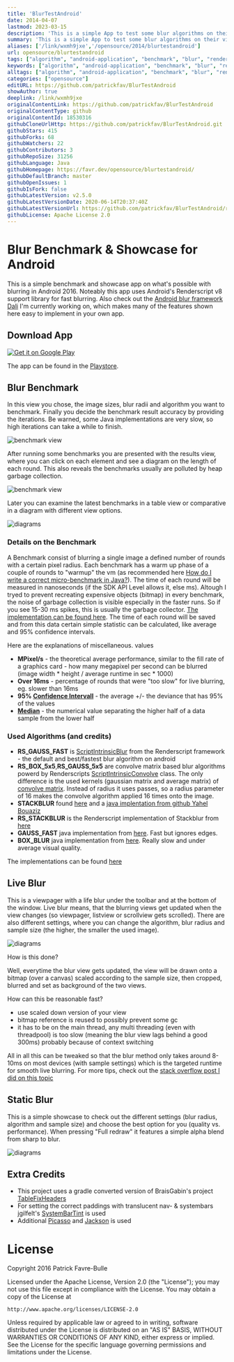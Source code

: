 ```yaml
---
title: 'BlurTestAndroid'
date: 2014-04-07
lastmod: 2023-03-15
description: 'This is a simple App to test some blur algorithms on their visual quality and performance.'
summary: 'This is a simple App to test some blur algorithms on their visual quality and performance.'
aliases: ['/link/wxmh9jxe','/opensource/2014/blurtestandroid']
url: opensource/blurtestandroid
tags: ["algorithm", "android-application", "benchmark", "blur", "renderscript"]
keywords: ["algorithm", "android-application", "benchmark", "blur", "renderscript"]
alltags: ["algorithm", "android-application", "benchmark", "blur", "renderscript", "github", "Java"]
categories: ["opensource"]
editURL: https://github.com/patrickfav/BlurTestAndroid
showAuthor: true
deeplink: /link/wxmh9jxe
originalContentLink: https://github.com/patrickfav/BlurTestAndroid
originalContentType: github
originalContentId: 18530316
githubCloneUrlHttp: https://github.com/patrickfav/BlurTestAndroid.git
githubStars: 415
githubForks: 68
githubWatchers: 22
githubContributors: 3
githubRepoSize: 31256
githubLanguage: Java
githubHomepage: https://favr.dev/opensource/blurtestandroid/
githubDefaultBranch: master
githubOpenIssues: 1
githubIsFork: false
githubLatestVersion: v2.5.0
githubLatestVersionDate: 2020-06-14T20:37:40Z
githubLatestVersionUrl: https://github.com/patrickfav/BlurTestAndroid/releases/tag/v2.5.0
githubLicense: Apache License 2.0
---
```


# Blur Benchmark & Showcase for Android

This is a simple benchmark and showcase app on what's possible with blurring in Android 2016. Noteably this app uses Android's Renderscript v8 support library for fast blurring.
Also check out the [Android blur framework Dali](https://github.com/patrickfav/Dali) I'm currently working on, which makes many of the features shown here easy to implement in your own app.

[](https://travis-ci.com/patrickfav/BlurTestAndroid)

## Download App

[![Get it on Google Play](gh_ec083174f195dacac80ab7bb.png)](https://play.google.com/store/apps/details?id=at.favre.app.blurbenchmark)

The app can be found in the [Playstore](https://play.google.com/store/apps/details?id=at.favre.app.blurbenchmark).

## Blur Benchmark

In this view you chose, the image sizes, blur radii and algorithm you want to benchmark. Finally you decide the benchmark result accuracy by providing the iterations. Be warned, some Java implementations are very slow, so high iterations can take a while to finish.

![benchmark view](gh_5847f37b925900eaf8245e45.png)

After running some benchmarks you are presented with the results view, where you can click on each element and see a diagram on the length of each round. This also reveals the benchmarks usually are polluted by heap garbage collection.

![benchmark view](gh_d7aad971e3ea636fefecd9af.png)

Later you can examine the latest benchmarks in a table view or comparative in a diagram with different view options. 

![diagrams](gh_890bb142d5549ac73c81f3a5.png)

### Details on the Benchmark

A Benchmark consist of blurring a single image a defined number of rounds with a certain pixel radius. Each benchmark has a warm up
phase of a couple of rounds to "warmup" the vm (as recommended here [How do I write a correct micro-benchmark in Java?](http://stackoverflow.com/questions/504103)). The time of each round will
be measured in nanoseconds (if the SDK API Level allows it, else ms). Altough I tryed to prevent recreating expensive objects (bitmap) in every benchmark, the noise of garbage collection is visible especially in the faster runs. So if you see 15-30 ms spikes, this is usually the garbage collector. [The implementation can be found here](BlurBenchmark/src/main/java/at/favre/app/blurbenchmark/BlurBenchmarkTask.java). 
The time of each round will be saved and from this data certain simple statistic can be calculated, like average and 95% confidence intervals.

Here are the explanations of miscellaneous. values

* __MPixel/s__ - the theoretical average performance, similar to the fill rate of a graphics card - how many megapixel per second can be blurred (image width * height / average runtime in sec * 1000)
* __Over 16ms__ - percentage of rounds that were "too slow" for live blurring, eg. slower than 16ms
* __95% [Confidence Intervall](https://en.wikipedia.org/wiki/Confidence_interval)__ - the average +/- the deviance that has 95% of the values
* __[Median](https://en.wikipedia.org/wiki/Median)__ -  the numerical value separating the higher half of a data sample from the lower half


### Used Algorithms (and credits)

* __RS_GAUSS_FAST__ is [ScriptIntrinsicBlur](http://developer.android.com/reference/android/renderscript/ScriptIntrinsicBlur.html) from the Renderscript framework - the default and best/fastest blur algorithm on android
* __RS_BOX_5x5__,__RS_GAUSS_5x5__ are convolve matrix based blur algorithms powerd by Renderscripts [ScriptIntrinsicConvolve](http://developer.android.com/reference/android/renderscript/ScriptIntrinsicConvolve5x5.html) class. The only difference is the used kernels (gaussian matrix and average matrix) of [convolve matrix](http://en.wikipedia.org/wiki/Kernel_(image_processing)). Instead of radius it uses passes, so a radius parameter of 16 makes the convolve algorithm applied 16 times onto the image.
* __STACKBLUR__ found [here](http://www.quasimondo.com/StackBlurForCanvas/StackBlurDemo.html) and a [java implentation from github Yahel Bouaziz](https://github.com/PomepuyN/BlurEffectForAndroidDesign/blob/master/BlurEffect/src/com/npi/blureffect/Blur.java)
* __RS_STACKBLUR__ is the Renderscript implementation of Stackblur from [here](https://github.com/kikoso/android-stackblur/blob/master/StackBlur/src/blur.rs)
* __GAUSS_FAST__ java implementation from [here](http://stackoverflow.com/a/13436737/774398). Fast but ignores edges.
* __BOX_BLUR__ java implementation from  [here](http://stackoverflow.com/questions/8218438). Really slow and under average visual quality.

The implementations can be found [here](BlurBenchmark/src/main/java/at/favre/app/blurbenchmark/blur/algorithms)

## Live Blur

This is a viewpager with a life blur under the toolbar and at the bottom of the window. Live blur means, that the blurring views get updated when the view changes (so viewpager, listview or scrollview gets scrolled). There are also different settings, where you can change the algorithm, blur radius and sample size (the higher, the smaller the used image).

![diagrams](gh_a8ef0ae43fb5b213b660a57f.png)

How is this done?

Well, everytime the blur view gets updated, the view will be drawn onto a bitmap (over a canvas) scaled according to the sample size, then cropped, blurred and set as background of the two views.

How can this be reasonable fast?

* use scaled down version of your view
* bitmap reference is reused to possibly prevent some gc
* it has to be on the main thread, any multi threading (even with threadpool) is too slow (meaning the blur view lags behind a good 300ms) probably because of context switching

All in all this can be tweaked so that the blur method only takes around 8-10ms on most devices (with sample settings) which is the targeted runtime for smooth live blurring.
For more tips, check out the [stack overflow post I did on this topic](http://stackoverflow.com/a/23119957/774398)



## Static Blur

This is a simple showcase to check out the different settings (blur radius, algorithm and sample size) and choose the best option for you (quality vs. performance). When pressing "Full redraw" it features a simple alpha blend from sharp to blur.

![diagrams](gh_9370b24b8551cbe4e6be1197.png)


## Extra Credits

* This project uses a gradle converted version of BraisGabin's project [TableFixHeaders](https://github.com/InQBarna/TableFixHeaders)
* For setting the correct paddings with translucent nav- & systembars jgilfelt's [SystemBarTint](https://github.com/jgilfelt/SystemBarTint) is used
* Additional [Picasso](http://square.github.io/picasso/) and [Jackson](http://jackson.codehaus.org/) is used 

# License

Copyright 2016 Patrick Favre-Bulle

Licensed under the Apache License, Version 2.0 (the "License");
you may not use this file except in compliance with the License.
You may obtain a copy of the License at

    http://www.apache.org/licenses/LICENSE-2.0

Unless required by applicable law or agreed to in writing, software
distributed under the License is distributed on an "AS IS" BASIS,
WITHOUT WARRANTIES OR CONDITIONS OF ANY KIND, either express or implied.
See the License for the specific language governing permissions and
limitations under the License.
